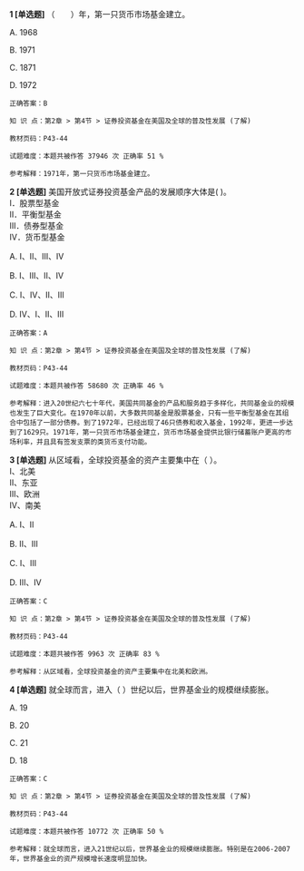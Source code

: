 **1 [单选题]** （&emsp;&emsp;）年，第一只货币市场基金建立。

A. 1968

B. 1971

C. 1871

D. 1972

```
正确答案：B

知 识 点：第2章 > 第4节 > 证券投资基金在美国及全球的普及性发展 (了解)

教材页码：P43-44

试题难度：本题共被作答 37946 次 正确率 51 %

参考解释：1971年，第一只货币市场基金建立。
```


**2 [单选题]** 美国开放式证券投资基金产品的发展顺序大体是(       )。<br />
Ⅰ．股票型基金<br />
Ⅱ．平衡型基金<br />
Ⅲ．债券型基金<br />
Ⅳ．货币型基金

A. Ⅰ、Ⅱ、Ⅲ、Ⅳ

B. Ⅰ、Ⅲ、Ⅱ、Ⅳ

C. Ⅰ、Ⅳ、Ⅱ、Ⅲ

D. Ⅳ、Ⅰ、Ⅱ、Ⅲ

```
正确答案：A

知 识 点：第2章 > 第4节 > 证券投资基金在美国及全球的普及性发展 (了解)

教材页码：P43-44

试题难度：本题共被作答 58680 次 正确率 46 %

参考解释：进入20世纪六七十年代，美国共同基金的产品和服务趋于多样化，共同基金业的规模也发生了巨大变化。在1970年以前，大多数共同基金是股票基金，只有一些平衡型基金在其组合中包括了一部分债券。到了1972年，已经出现了46只债券和收入基金，1992年，更进一步达到了1629只。1971年，第一只货币市场基金建立，货币市场基金提供比银行储蓄账户更高的市场利率，并且具有签发支票的类货币支付功能。
```


**3 [单选题]** 从区域看，全球投资基金的资产主要集中在（        ）。<br />
Ⅰ、北美<br />
Ⅱ、东亚<br />
Ⅲ、欧洲<br />
Ⅳ、南美

A. Ⅰ、Ⅱ

B. Ⅱ、Ⅲ

C. Ⅰ、Ⅲ

D. Ⅲ、Ⅳ

```
正确答案：C

知 识 点：第2章 > 第4节 > 证券投资基金在美国及全球的普及性发展 (了解)

教材页码：P43-44

试题难度：本题共被作答 9963 次 正确率 83 %

参考解释：从区域看，全球投资基金的资产主要集中在北美和欧洲。
```


**4 [单选题]** 就全球而言，进入（       ）世纪以后，世界基金业的规模继续膨胀。

A. 19

B. 20

C. 21

D. 18

```
正确答案：C

知 识 点：第2章 > 第4节 > 证券投资基金在美国及全球的普及性发展 (了解)

教材页码：P43-44

试题难度：本题共被作答 10772 次 正确率 50 %

参考解释：就全球而言，进入21世纪以后，世界基金业的规模继续膨胀。特别是在2006-2007年，世界基金业的资产规模增长速度明显加快。
```


